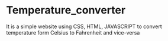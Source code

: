 # Temperature_converter
It is a simple website using CSS, HTML, JAVASCRIPT to convert temperature form Celsius to Fahrenheit and vice-versa
